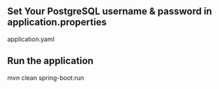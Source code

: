 ## Set Your PostgreSQL username & password in application.properties

application.yaml

## Run the application

mvn clean spring-boot:run
